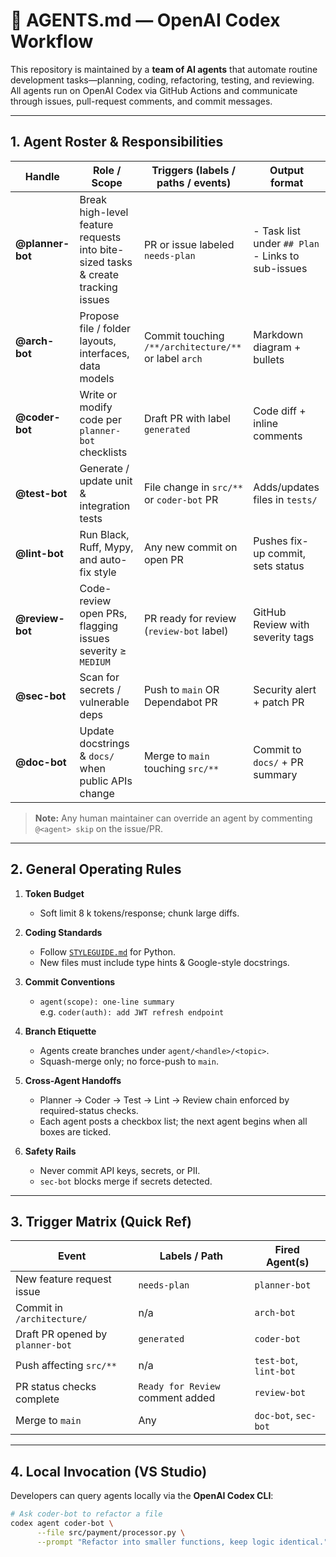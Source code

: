 # 🤖 AGENTS.md — OpenAI Codex Workflow

This repository is maintained by a **team of AI agents** that automate routine
development tasks—planning, coding, refactoring, testing, and reviewing.  
All agents run on OpenAI Codex via GitHub Actions and communicate through
issues, pull-request comments, and commit messages.

---

## 1. Agent Roster & Responsibilities

| Handle            | Role / Scope                           | Triggers (labels / paths / events)                | Output format                    |
|-------------------|----------------------------------------|---------------------------------------------------|----------------------------------|
| **@planner-bot**  | Break high-level feature requests into bite-sized tasks & create tracking issues | PR or issue labeled `needs-plan`                  | - Task list under `## Plan`<br>- Links to sub-issues |
| **@arch-bot**     | Propose file / folder layouts, interfaces, data models  | Commit touching `/**/architecture/**` or label `arch` | Markdown diagram + bullets |
| **@coder-bot**    | Write or modify code per `planner-bot` checklists | Draft PR with label `generated`                   | Code diff + inline comments |
| **@test-bot**     | Generate / update unit & integration tests | File change in `src/**` or `coder-bot` PR         | Adds/updates files in `tests/`   |
| **@lint-bot**     | Run Black, Ruff, Mypy, and auto-fix style | Any new commit on open PR                         | Pushes fix-up commit, sets status |
| **@review-bot**   | Code-review open PRs, flagging issues severity ≥ `MEDIUM` | PR ready for review (`review-bot` label)          | GitHub Review with severity tags |
| **@sec-bot**      | Scan for secrets / vulnerable deps      | Push to `main` OR Dependabot PR                   | Security alert + patch PR        |
| **@doc-bot**      | Update docstrings & `docs/` when public APIs change | Merge to `main` touching `src/**`                 | Commit to `docs/` + PR summary   |

> **Note:** Any human maintainer can override an agent by commenting  
> `@<agent> skip` on the issue/PR.

---

## 2. General Operating Rules

1. **Token Budget**  
   * Soft limit 8 k tokens/response; chunk large diffs.

2. **Coding Standards**  
   * Follow [`STYLEGUIDE.md`](./STYLEGUIDE.md) for Python.  
   * New files must include type hints & Google-style docstrings.

3. **Commit Conventions**  
   * `agent(scope): one-line summary`  
     e.g. `coder(auth): add JWT refresh endpoint`

4. **Branch Etiquette**  
   * Agents create branches under `agent/<handle>/<topic>`.  
   * Squash-merge only; no force-push to `main`.

5. **Cross-Agent Handoffs**  
   * Planner → Coder → Test → Lint → Review chain enforced by required-status checks.
   * Each agent posts a checkbox list; the next agent begins when all boxes
     are ticked.

6. **Safety Rails**  
   * Never commit API keys, secrets, or PII.  
   * `sec-bot` blocks merge if secrets detected.

---

## 3. Trigger Matrix (Quick Ref)

| Event                            | Labels / Path                             | Fired Agent(s)       |
|----------------------------------|-------------------------------------------|----------------------|
| New feature request issue        | `needs-plan`                              | `planner-bot`        |
| Commit in `/architecture/`       | n/a                                       | `arch-bot`           |
| Draft PR opened by `planner-bot` | `generated`                               | `coder-bot`          |
| Push affecting `src/**`          | n/a                                       | `test-bot`, `lint-bot`|
| PR status checks complete        | `Ready for Review` comment added          | `review-bot`         |
| Merge to `main`                  | Any                                       | `doc-bot`, `sec-bot` |

---

## 4. Local Invocation (VS Studio)

Developers can query agents locally via the **OpenAI Codex CLI**:

```bash
# Ask coder-bot to refactor a file
codex agent coder-bot \
      --file src/payment/processor.py \
      --prompt "Refactor into smaller functions, keep logic identical."


